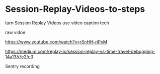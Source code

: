 # Session-Replay-Videos-to-steps
turn Session Replay Videos use video caption tech


raw vidoe


https://www.youtube.com/watch?v=rSnHH-riPxM

https://medium.com/replay-io/session-replay-vs-time-travel-debugging-14a1357e2fc3

Sentry recording

